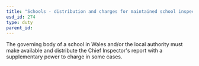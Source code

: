 ```yaml
---
title: "Schools - distribution and charges for maintained school inspection reports in Wales"
esd_id: 274
type: duty
parent_id:  
---
```


The governing body of a school in Wales and/or the local authority must make available and distribute the Chief Inspector's report with a supplementary power to charge in some cases.

